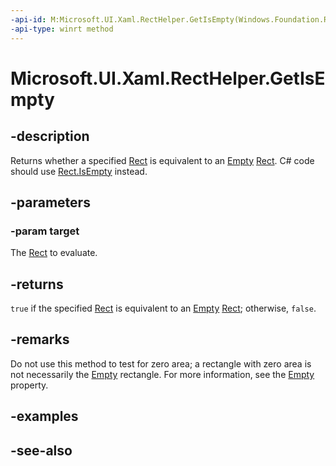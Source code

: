 ```yaml
---
-api-id: M:Microsoft.UI.Xaml.RectHelper.GetIsEmpty(Windows.Foundation.Rect)
-api-type: winrt method
---
```


<!-- Method syntax
public bool GetIsEmpty(Windows.Foundation.Rect target)
-->

# Microsoft.UI.Xaml.RectHelper.GetIsEmpty

## -description

 Returns whether a specified [Rect](/uwp/api/windows.foundation.rect) is equivalent to an [Empty](recthelper_empty.md) [Rect](/uwp/api/windows.foundation.rect). C# code should use [Rect.IsEmpty](/dotnet/api/windows.foundation.rect.isempty) instead.

## -parameters

### -param target

The [Rect](/uwp/api/windows.foundation.rect) to evaluate.

## -returns

 `true` if the specified [Rect](/uwp/api/windows.foundation.rect) is equivalent to an [Empty](recthelper_empty.md) [Rect](/uwp/api/windows.foundation.rect); otherwise, `false`.

## -remarks

Do not use this method to test for zero area; a rectangle with zero area is not necessarily the [Empty](recthelper_empty.md) rectangle. For more information, see the [Empty](recthelper_empty.md) property.

## -examples

## -see-also
